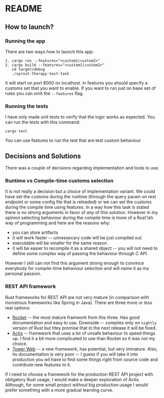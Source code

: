 # README

## How to launch?

### Running the app

There are two ways how to launch this app:

```
1. cargo run --features="<custom1|custom2>"
2. cargo build --features="<custom1|custom2>"
   cd target/debug
   ./sprout-therapy-test-task
```
It will start on port 8000 on localhost. In features you should specify a customs set that you want to enable. If you want to run just on base set of rules you can omit the `--features` flag.

### Running the tests

I have only made unit tests to verify that the logic works as expected. You can run the tests with this command:
```
cargo test
```
You can use features to run the test that are test custom behaviour

## Decisions and Solutions

There was a couple of decisions regarding implementation and tools to use.

### Runtime vs Compile-time customs selection

It is not really a decision but a choice of implementation variant. We could have set the customs during the runtime (through the query param on rest endpoint or some config file that is reloaded) or we can set the customs during the compile time using features. In a way how this task is stated there is no strong arguments in favor of any of this solution. However in my opinion selecting behaviour during the compile time is more of a Rust'ish way of programming and here are the reasons why: 

* you can store artifacts 
* it will work faster -- unnessecary code will be just compiled out.
* executable will be smaller for the same reason.
* it will be easier to recompile it as a shared object -- you will not need to define some complex way of passing the behaviour through C API.

However I still can not find this argument strong enough to convince everybody for compile-time behaviour selection and will name it as my personal passion.

### REST API framework

Rust frameworks for REST API are not very mature (in comparison with monstrous frameworks like Spring in Java). There are three more or less real options:

* [Rocket](https://rocket.rs/) -- the most mature framwork from this three. Has good documentation and easy to use. Downside -- compiles only on `nightly` version of Rust but htey promise that in the next release it will be fixed.
* [Actix](https://actix.rs/) -- framework that uses a lot of unsafe behaviour to speed things up. I find it a bit more complicated to use than Rocket so it was not my choice.
* [Tower Web](https://github.com/carllerche/tower-web) -- a new framework, has potential, but very immature. Also, its documentation is very poor -- I guess if you will take it into production you wil have to find some things right from source code and contribute new features to it.

If I need to choose a framework for the production REST API project with obligatory Rust usage, I would make a deeper exploration of Actix. Although, for some small project without big production usage I would prefer something with a more gradual learning curve.